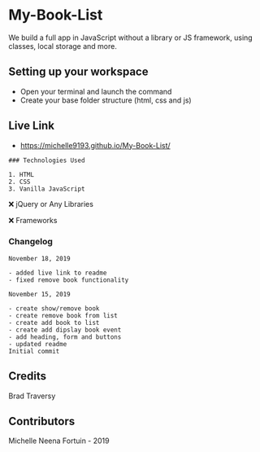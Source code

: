 # My-Book-List

We build a full app in JavaScript without a library or JS framework, using classes, local storage and more.

## Setting up your workspace

- Open your terminal and launch the command 
- Create your base folder structure (html, css and js)

## Live Link
- https://michelle9193.github.io/My-Book-List/


```
### Technologies Used

1. HTML
2. CSS
3. Vanilla JavaScript

```

:x: jQuery or Any Libraries

:x: Frameworks



### Changelog 

```
November 18, 2019

- added live link to readme
- fixed remove book functionality

```

```
November 15, 2019

- create show/remove book
- create remove book from list
- create add book to list
- create add dipslay book event
- add heading, form and buttons
- updated readme
Initial commit

```

## Credits

Brad Traversy

## Contributors

Michelle Neena Fortuin - 2019

